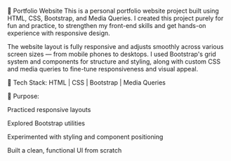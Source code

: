 📁 Portfolio Website
This is a personal portfolio website project built using HTML, CSS, Bootstrap, and Media Queries. I created this project purely for fun and practice, to strengthen my front-end skills and get hands-on experience with responsive design.

The website layout is fully responsive and adjusts smoothly across various screen sizes — from mobile phones to desktops. I used Bootstrap's grid system and components for structure and styling, along with custom CSS and media queries to fine-tune responsiveness and visual appeal.

🔧 Tech Stack:
HTML | CSS | Bootstrap | Media Queries

🎯 Purpose:

Practiced responsive layouts

Explored Bootstrap utilities

Experimented with styling and component positioning

Built a clean, functional UI from scratch
